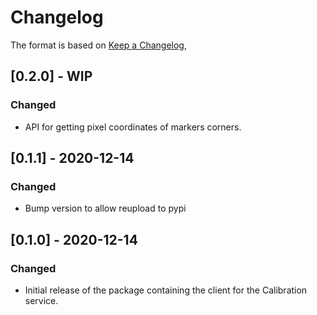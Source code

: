 # Changelog

The format is based on [Keep a Changelog](https://keepachangelog.com/en/1.0.0/),

## [0.2.0] - WIP
### Changed
- API for getting pixel coordinates of markers corners.

## [0.1.1] - 2020-12-14
### Changed
- Bump version to allow reupload to pypi

## [0.1.0] - 2020-12-14
### Changed
- Initial release of the package containing the client for the Calibration service.
